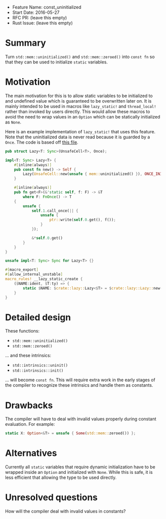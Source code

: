 - Feature Name: const_uninitialized
- Start Date: 2016-05-27
- RFC PR: (leave this empty)
- Rust Issue: (leave this empty)

# Summary
[summary]: #summary

Turn `std::mem::uninitialized()` and `std::mem::zeroed()` into `const fn` so
that they can be used to initialize `static` variables.

# Motivation
[motivation]: #motivation

The main motivation for this is to allow static variables to be initialized to
and undefined value which is guaranteed to be overwritten later on. It is mainly
intended to be used in macros like `lazy_static!` and `thread_local!` rather
than invoked by users directly. This would allow these macros to avoid the need
to wrap values in an `Option` which can be statically initialized as `None`.

Here is an example implementation of `lazy_static!` that uses this feature. Note
that the uninitialized data is never read because it is guarded by a `Once`.
The code is based off [this file](https://github.com/rust-lang-nursery/lazy-static.rs/blob/5c70ffba0c135c4f18fd139fdceb539bdf3cda3f/src/nightly_lazy.rs).

```rust
pub struct Lazy<T: Sync>(UnsafeCell<T>, Once);

impl<T: Sync> Lazy<T> {
    #[inline(always)]
    pub const fn new() -> Self {
        Lazy(UnsafeCell::new(unsafe { mem::uninitialized() }), ONCE_INIT)
    }

    #[inline(always)]
    pub fn get<F>(&'static self, f: F) -> &T
        where F: FnOnce() -> T
    {
        unsafe {
            self.1.call_once(|| {
                unsafe {
                    ptr::write(self.0.get(), f());
                }
            });

            &*self.0.get()
        }
    }
}

unsafe impl<T: Sync> Sync for Lazy<T> {}

#[macro_export]
#[allow_internal_unstable]
macro_rules! __lazy_static_create {
    ($NAME:ident, $T:ty) => {
        static $NAME: $crate::lazy::Lazy<$T> = $crate::lazy::Lazy::new();
    }
}
```

# Detailed design
[design]: #detailed-design

These functions:

- `std::mem::uninitialized()`
- `std::mem::zeroed()`

... and these intrinsics:

- `std::intrinsics::uninit()`
- `std::intrinsics::init()`

... will become `const fn`. This will require extra work in the early stages of
the compiler to recognize these intrinsics and handle them as constants.

# Drawbacks
[drawbacks]: #drawbacks

The compiler will have to deal with invalid values properly during constant
evaluation. For example:

```rust
static X: Option<&T> = unsafe { Some(std::mem::zeroed()) };
```

# Alternatives
[alternatives]: #alternatives

Currently all `static` variables that require dynamic initialization have to be
wrapped inside an `Option` and initialized with `None`. While this is safe, it
is less efficient that allowing the type to be used directly.

# Unresolved questions
[unresolved]: #unresolved-questions

How will the compiler deal with invalid values in constants?
